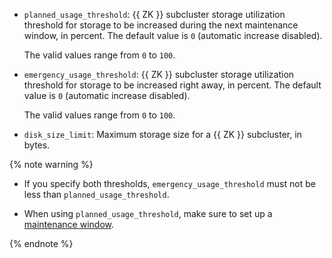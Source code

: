* `planned_usage_threshold`: {{ ZK }} subcluster storage utilization threshold for storage to be increased during the next maintenance window, in percent. The default value is `0` (automatic increase disabled).
                      
  The valid values range from `0` to `100`.
                      
* `emergency_usage_threshold`: {{ ZK }} subcluster storage utilization threshold for storage to be increased right away, in percent. The default value is `0` (automatic increase disabled).
                      
  The valid values range from `0` to `100`.
                      
* `disk_size_limit`: Maximum storage size for a {{ ZK }} subcluster, in bytes.
                      
{% note warning %}
                      
* If you specify both thresholds, `emergency_usage_threshold` must not be less than `planned_usage_threshold`.
                      
* When using `planned_usage_threshold`, make sure to set up a [maintenance window](../../../managed-clickhouse/concepts/maintenance.md).
                      
{% endnote %}